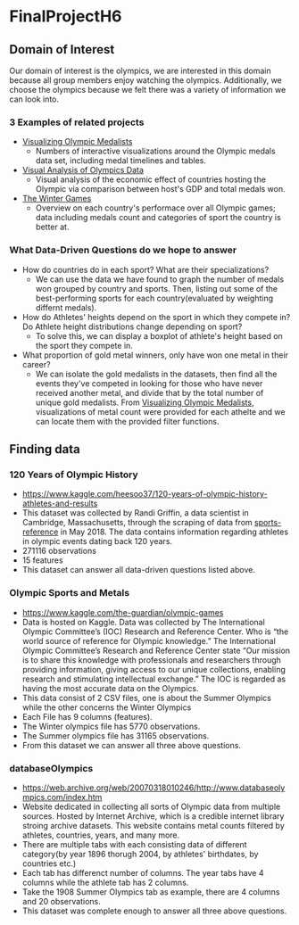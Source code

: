 # FinalProjectH6
## Domain of Interest
Our domain of interest is the olympics, we are interested in this domain because all group members enjoy watching the olympics. Additionally, we choose the olympics because we felt there was a variety of information we can look into.  

### 3 Examples of related projects

- [Visualizing Olympic Medalists](http://rio2016.thegamma.net) 
  - Numbers of interactive visualizations around the Olympic medals data set, including medal timelines and tables.
- [Visual Analysis of Olympics Data](https://towardsdatascience.com/visual-analysis-of-olympics-data-16273f7c6cf2)
  - Visual analysis of the economic effect of countries hosting the Olympic via comparison between host's GDP and total medals won.   
- [The Winter Games](https://www.dremio.com/the-winter-olympics/)
  - Overview on each country's performace over all Olympic games; data including medals count and categories of sport the country is better at.   

### What Data-Driven Questions do we hope to answer
- How do countries do in each sport? What are their specializations?
  - We can use the data we have found to graph the number of medals won grouped by country and sports. Then, listing out some of the best-performing sports for each country(evaluated by weighting differnt medals).
- How do Athletes' heights depend on the sport in which they compete in? Do Athlete height distributions change depending on sport?
  - To solve this, we can display a boxplot of athlete's height based on the sport they compete in.  
- What proportion of gold metal winners, only have won one metal in their career?
  - We can isolate the gold medalists in the datasets, then find all the events they've competed in looking for those who have never received another metal, and divide that by the total number of unique gold medalists. From [Visualizing Olympic Medalists](http://rio2016.thegamma.net), visualizations of metal count were provided for each athelte and we can locate them with the provided filter functions.
## Finding data

### 120 Years of Olympic History
- https://www.kaggle.com/heesoo37/120-years-of-olympic-history-athletes-and-results
- This dataset was collected by Randi Griffin, a data scientist in Cambridge, Massachusetts, through the scraping of data from [sports-reference](www.sports-reference.com) in May 2018. The data contains information regarding athletes in olympic events dating back 120 years.
- 271116 observations
- 15 features
- This dataset can answer all data-driven questions listed above.
### Olympic Sports and Metals
- https://www.kaggle.com/the-guardian/olympic-games
- Data is hosted on Kaggle. Data was collected by The International Olympic Committee’s (IOC) Research and Reference Center. Who is “the world source of reference for Olympic knowledge.” The International Olympic Committee’s Research and Reference Center state “Our mission is to share this knowledge with professionals and researchers through providing information, giving access to our unique collections, enabling research and stimulating intellectual exchange.” The IOC is regarded as having the most accurate data on the Olympics.
- This data consist of 2 CSV files, one is about the Summer Olympics while the other concerns the Winter Olympics
- Each File has 9 columns (features).
- The Winter olympics file has 5770 observations.
- The Summer olympics file has 31165 observations.
- From this dataset we can answer all three above questions. 
### databaseOlympics
- https://web.archive.org/web/20070318010246/http://www.databaseolympics.com/index.htm
- Website dedicated in collecting all sorts of Olympic data from multiple sources. Hosted by Internet Archive, which is a credible internet library stroing archive datasets. This website contains metal counts filtered by athletes, countries, years, and many more.
- There are multiple tabs with each consisting data of different category(by year 1896 thorugh 2004, by athletes' birthdates, by countries etc.)
- Each tab has differenct number of columns. The year tabs have 4 columns while the athlete tab has 2 columns.
- Take the 1908 Summer Olympics tab as example, there are 4 columns and 20 observations.
- This dataset was complete enough to answer all three above questions. 
